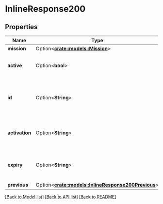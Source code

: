 # InlineResponse200

## Properties

Name | Type | Description | Notes
------------ | ------------- | ------------- | -------------
**mission** | Option<[**crate::models::Mission**](mission.md)> |  | [optional]
**active** | Option<**bool**> | Whether or not the outpost is active | [optional]
**id** | Option<**String**> | Identifier for the mission node with active indicator | [optional]
**activation** | Option<**String**> | When the mission became or becomes active | [optional]
**expiry** | Option<**String**> | When the mission became or becomes inactive | [optional]
**previous** | Option<[**crate::models::InlineResponse200Previous**](inline_response_200_previous.md)> |  | [optional]

[[Back to Model list]](../README.md#documentation-for-models) [[Back to API list]](../README.md#documentation-for-api-endpoints) [[Back to README]](../README.md)


